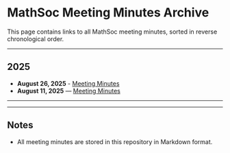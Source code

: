 # MathSoc Meeting Minutes Archive

This page contains links to all MathSoc meeting minutes, sorted in reverse chronological order.

---

## 2025

- **August 26, 2025** - [Meeting Minutes](./Meeting_Aug_26_2025.md)
- **August 11, 2025** — [Meeting Minutes](./Meeting_Aug_11.md)
---


---

## Notes
- All meeting minutes are stored in this repository in Markdown format.

